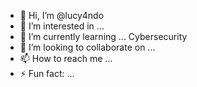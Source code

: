 - 👋 Hi, I’m @lucy4ndo
- 👀 I’m interested in ... 
- 🌱 I’m currently learning ... Cybersecurity
- 💞️ I’m looking to collaborate on ...
- 📫 How to reach me ...
- ⚡ Fun fact: ... 

<!---
lucy4ndo/lucy4ndo is a ✨ special ✨ repository because its `README.md` (this file) appears on your GitHub profile.
You can click the Preview link to take a look at your changes.
--->
